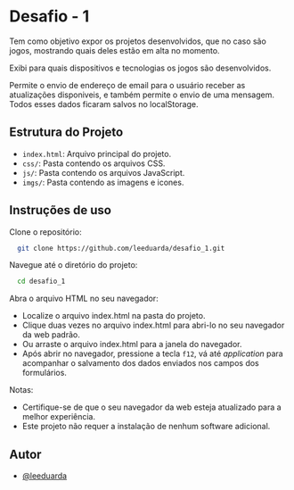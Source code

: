 # Desafio - 1

Tem como objetivo expor os projetos desenvolvidos, que no caso são jogos, mostrando quais deles estão em alta no momento.

Exibi para quais dispositivos e tecnologias os jogos são desenvolvidos.

Permite o envio de endereço de email para o usuário receber as atualizações disponiveis, e também permite o envio de uma mensagem. Todos esses dados ficaram salvos no localStorage.



## Estrutura do Projeto

- `index.html`: Arquivo principal do projeto.
- `css/`: Pasta contendo os arquivos CSS.
- `js/`: Pasta contendo os arquivos JavaScript.
- `imgs/`: Pasta contendo as imagens e icones.


## Instruções de uso

Clone o repositório:

```bash
  git clone https://github.com/leeduarda/desafio_1.git

```
Navegue até o diretório do projeto:

```bash
  cd desafio_1

```
Abra o arquivo HTML no seu navegador:

- Localize o arquivo index.html na pasta do projeto.
- Clique duas vezes no arquivo index.html para abri-lo no seu navegador da web padrão.
- Ou arraste o arquivo index.html para a janela do navegador.
- Após abrir no navegador, pressione a tecla `f12`, vá até *application* para acompanhar o salvamento dos dados enviados nos campos dos formulários.

Notas:

- Certifique-se de que o seu navegador da web esteja atualizado para a melhor experiência.
- Este projeto não requer a instalação de nenhum software adicional.
## Autor

- [@leeduarda](https://github.com/leeduarda)
